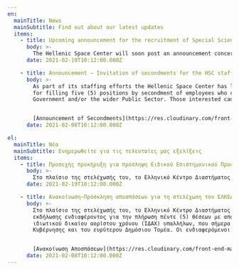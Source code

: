 ```yaml
---
en:
  mainTitle: News
  mainSubtitle: Find out about our latest updates
  items:
    - title: Upcoming announcement for the recruitment of Special Scientific Staff
      body: >-
        Τhe Hellenic Space Center will soon post an announcement concerning the hiring of Specialised Scientific Staff. The announcement and the required application forms (in Greek) will be available on the HSC website.
      date: 2021-02-19T10:12:00.000Z

    - title: Announcement – Invitation of secondments for the HSC staff
      body: >-
        As part of its staffing efforts the Hellenic Space Center has launched an open call of interest 
        for filling five (5) positions by secondment of employees who currently serve in the General
        Government and/or the wider Public Sector. Those interested can find detailed information at the link below:


        [Announcement of Secondments](https://res.cloudinary.com/front-end-matters/image/upload/v1612782392/hellenic-space-center/%CE%91%CE%9D%CE%91%CE%9A%CE%9F%CE%99%CE%9D%CE%A9%CE%A3%CE%97_%CE%91%CE%A0%CE%9F%CE%A3%CE%A0%CE%91%CE%A3%CE%95%CE%A9%CE%9D_%CE%91%CE%A0_2480_%CE%95%CE%9E_2021-%CE%A5%CF%88%CE%B7%CE%94_29.01.2021_%CE%91%CE%94%CE%91_%CE%A9%CE%A4%CE%A5346%CE%9C%CE%A4%CE%9B%CE%A0-6%CE%9C%CE%91.pdf)
      date: 2021-02-08T10:12:00.000Z

el:
  mainTitle: Νέα
  mainSubtitle: Ενημερωθείτε για τις τελευταίες μας εξελίξεις
  items:
    - title: Προσεχής προκήρυξη για πρόσληψη Ειδικού Επιστημονικού Προσωπικού
      body: >-
        Στο πλαίσιο της στελέχωσής του, το Ελληνικό Κέντρο Διαστήματος θα δημοσιοποιήσει τις προσεχείς ημέρες προκήρυξη για την πρόσληψη Ειδικού Επιστημονικό Προσωπικού. Η προκήρυξη και τα απαραίτητα έντυπα για υποβολή αίτησης θα είναι σύντομα διαθέσιμα στην ιστοσελιδα του ΕΛΚΕΔ.
      date: 2021-02-19T10:12:00.000Z

    - title: Ανακοίνωση–Πρόσκληση αποσπάσεων για τη στελέχωση του ΕΛΚΕΔ
      body: >-
        Στο πλαίσιο της στελέχωσής του, το Ελληνικό Κέντρο Διαστήματος προχωρά σε ανοιχτή πρόσκληση
        εκδήλωσης ενδιαφέροντος για την πλήρωση πέντε (5) θέσεων με απόσπαση μόνιμων ή με σύμβαση εργασίας
        ιδιωτικού δικαίου αορίστου χρόνου (ΙΔΑΧ) υπαλλήλων, που σήμερα υπηρετούν σε φορείς της Γενικής
        Κυβέρνησης και του ευρύτερου Δημόσιου Τομέα. Οι ενδιαφερόμενοι μπορούν να βρουν αναλυτικές πληροφορίες στον ακόλουθο σύνδεσμο.


        [Ανακοίνωση Αποσπάσεων](https://res.cloudinary.com/front-end-matters/image/upload/v1612782392/hellenic-space-center/%CE%91%CE%9D%CE%91%CE%9A%CE%9F%CE%99%CE%9D%CE%A9%CE%A3%CE%97_%CE%91%CE%A0%CE%9F%CE%A3%CE%A0%CE%91%CE%A3%CE%95%CE%A9%CE%9D_%CE%91%CE%A0_2480_%CE%95%CE%9E_2021-%CE%A5%CF%88%CE%B7%CE%94_29.01.2021_%CE%91%CE%94%CE%91_%CE%A9%CE%A4%CE%A5346%CE%9C%CE%A4%CE%9B%CE%A0-6%CE%9C%CE%91.pdf)
      date: 2021-02-08T10:12:00.000Z
---
```

